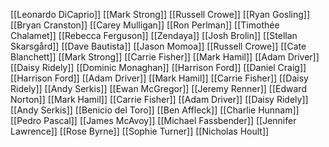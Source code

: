 [[Leonardo DiCaprio]]
[[Mark Strong]]
[[Russell Crowe]]
[[Ryan Gosling]]
[[Bryan Cranston]]
[[Carey Mulligan]]
[[Ron Perlman]]
[[Timothée Chalamet]]
[[Rebecca Ferguson]]
[[Zendaya]]
[[Josh Brolin]]
[[Stellan Skarsgård]]
[[Dave Bautista]]
[[Jason Momoa]]
[[Russell Crowe]]
[[Cate Blanchett]]
[[Mark Strong]]
[[Carrie Fisher]]
[[Mark Hamil]]
[[Adam Driver]]
[[Daisy Ridely]]
[[Dominic Monaghan]]
[[Harrison Ford]]
[[Daniel Craig]]
[[Harrison Ford]]
[[Adam Driver]]
[[Mark Hamil]]
[[Carrie Fisher]]
[[Daisy Ridely]]
[[Andy Serkis]]
[[Ewan McGregor]]
[[Jeremy Renner]]
[[Edward Norton]]
[[Mark Hamil]]
[[Carrie Fisher]]
[[Adam Driver]]
[[Daisy Ridely]]
[[Andy Serkis]]
[[Benicio del Toro]]
[[Ben Affleck]]
[[Charlie Hunnam]]
[[Pedro Pascal]]
[[James McAvoy]]
[[Michael Fassbender]]
[[Jennifer Lawrence]]
[[Rose Byrne]]
[[Sophie Turner]]
[[Nicholas Hoult]]
